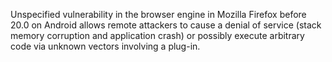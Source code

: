 Unspecified vulnerability in the browser engine in Mozilla Firefox before 20.0 on Android allows remote attackers to cause a denial of service (stack memory corruption and application crash) or possibly execute arbitrary code via unknown vectors involving a plug-in.